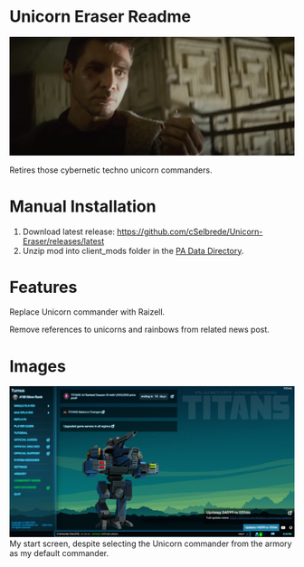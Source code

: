 # Unicorn Eraser Readme
![alt text][crushed-unicorn]

Retires those cybernetic techno unicorn commanders.

# Manual Installation
1. Download latest release: https://github.com/cSelbrede/Unicorn-Eraser/releases/latest
2. Unzip mod into client_mods folder in the [PA Data Directory](https://planetaryannihilation.com/support/troubleshooting/#data-directory).

# Features
Replace Unicorn commander with Raizell.

Remove references to unicorns and rainbows from related news post.


# Images
![alt text][start-screen]
My start screen, despite selecting the Unicorn commander from the armory as my default commander.

[crushed-unicorn]: https://github.com/cSelbrede/Unicorn-Eraser/blob/main/images/crushed-unicorn.png "No More Unicorns"
[start-screen]: https://github.com/cSelbrede/Unicorn-Eraser/blob/main/images/unicorn_selected.jpg "Unicorn-Free Start Screen"
